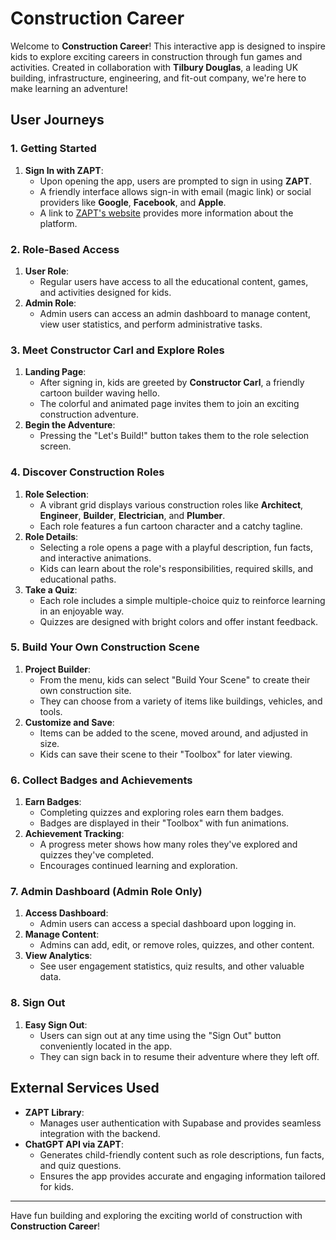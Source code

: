 # Construction Career

Welcome to **Construction Career**! This interactive app is designed to inspire kids to explore exciting careers in construction through fun games and activities. Created in collaboration with **Tilbury Douglas**, a leading UK building, infrastructure, engineering, and fit-out company, we're here to make learning an adventure!

## User Journeys

### 1. Getting Started

1. **Sign In with ZAPT**:
   - Upon opening the app, users are prompted to sign in using **ZAPT**.
   - A friendly interface allows sign-in with email (magic link) or social providers like **Google**, **Facebook**, and **Apple**.
   - A link to [ZAPT's website](https://www.zapt.ai) provides more information about the platform.

### 2. Role-Based Access

1. **User Role**:
   - Regular users have access to all the educational content, games, and activities designed for kids.
2. **Admin Role**:
   - Admin users can access an admin dashboard to manage content, view user statistics, and perform administrative tasks.

### 3. Meet Constructor Carl and Explore Roles

1. **Landing Page**:
   - After signing in, kids are greeted by **Constructor Carl**, a friendly cartoon builder waving hello.
   - The colorful and animated page invites them to join an exciting construction adventure.
2. **Begin the Adventure**:
   - Pressing the "Let's Build!" button takes them to the role selection screen.

### 4. Discover Construction Roles

1. **Role Selection**:
   - A vibrant grid displays various construction roles like **Architect**, **Engineer**, **Builder**, **Electrician**, and **Plumber**.
   - Each role features a fun cartoon character and a catchy tagline.
2. **Role Details**:
   - Selecting a role opens a page with a playful description, fun facts, and interactive animations.
   - Kids can learn about the role's responsibilities, required skills, and educational paths.
3. **Take a Quiz**:
   - Each role includes a simple multiple-choice quiz to reinforce learning in an enjoyable way.
   - Quizzes are designed with bright colors and offer instant feedback.

### 5. Build Your Own Construction Scene

1. **Project Builder**:
   - From the menu, kids can select "Build Your Scene" to create their own construction site.
   - They can choose from a variety of items like buildings, vehicles, and tools.
2. **Customize and Save**:
   - Items can be added to the scene, moved around, and adjusted in size.
   - Kids can save their scene to their "Toolbox" for later viewing.

### 6. Collect Badges and Achievements

1. **Earn Badges**:
   - Completing quizzes and exploring roles earn them badges.
   - Badges are displayed in their "Toolbox" with fun animations.
2. **Achievement Tracking**:
   - A progress meter shows how many roles they've explored and quizzes they've completed.
   - Encourages continued learning and exploration.

### 7. Admin Dashboard (Admin Role Only)

1. **Access Dashboard**:
   - Admin users can access a special dashboard upon logging in.
2. **Manage Content**:
   - Admins can add, edit, or remove roles, quizzes, and other content.
3. **View Analytics**:
   - See user engagement statistics, quiz results, and other valuable data.

### 8. Sign Out

1. **Easy Sign Out**:
   - Users can sign out at any time using the "Sign Out" button conveniently located in the app.
   - They can sign back in to resume their adventure where they left off.

## External Services Used

- **ZAPT Library**:
  - Manages user authentication with Supabase and provides seamless integration with the backend.
- **ChatGPT API via ZAPT**:
  - Generates child-friendly content such as role descriptions, fun facts, and quiz questions.
  - Ensures the app provides accurate and engaging information tailored for kids.

---

Have fun building and exploring the exciting world of construction with **Construction Career**!